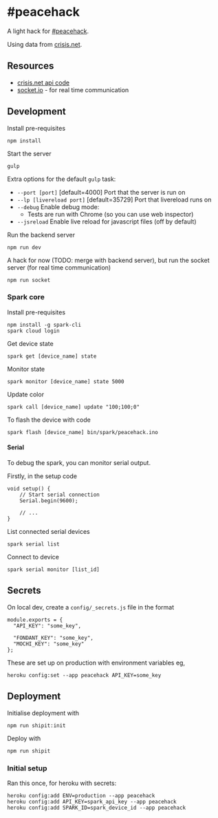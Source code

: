 # #peacehack

A light hack for [#peacehack](http://talkingpeacefestival.org/events/event/peacehack/).

Using data from [crisis.net](http://crisis.net/).

## Resources

* [crisis.net api code](https://github.com/ushahidi/crisisnet)
* [socket.io](http://socket.io/) - for real time communication

## Development

Install pre-requisites

    npm install

Start the server

    gulp

Extra options for the default `gulp` task:

* `--port [port]` [default=4000] Port that the server is run on
* `--lp [livereload port]` [default=35729] Port that livereload runs on
* `--debug` Enable debug mode:
    * Tests are run with Chrome (so you can use web inspector)
* `--jsreload` Enable live reload for javascript files (off by default)

Run the backend server

    npm run dev

A hack for now (TODO: merge with backend server), but run the socket server (for real time communication)

    npm run socket

### Spark core

Install pre-requisites

    npm install -g spark-cli
    spark cloud login

Get device state

    spark get [device_name] state

Monitor state

    spark monitor [device_name] state 5000

Update color

    spark call [device_name] update "100;100;0"

To flash the device with code

    spark flash [device_name] bin/spark/peacehack.ino

#### Serial

To debug the spark, you can monitor serial output.

Firstly, in the setup code

    void setup() {
        // Start serial connection
        Serial.begin(9600);

        // ...
    }

List connected serial devices

    spark serial list

Connect to device

    spark serial monitor [list_id]

## Secrets

On local dev, create a `config/_secrets.js` file in the format

    module.exports = {
      "API_KEY": "some_key",

      "FONDANT_KEY": "some_key",
      "MOCHI_KEY": "some_key"
    };

These are set up on production with environment variables eg,

    heroku config:set --app peacehack API_KEY=some_key

## Deployment

Initialise deployment with

    npm run shipit:init

Deploy with

    npm run shipit

### Initial setup

Ran this once, for heroku with secrets:

    heroku config:add ENV=production --app peacehack
    heroku config:add API_KEY=spark_api_key --app peacehack
    heroku config:add SPARK_ID=spark_device_id --app peacehack
